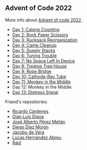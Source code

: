 ## Advent of Code 2022

More info about [Advent of code 2022](https://adventofcode.com/2022).

- [Day 1: Calorie Counting](./day01/day_01.ipynb)
- [Day 2: Rock Paper Scissors](./day02/day_02.ipynb)
- [Day 3: Rucksack Reorganization](./day03/day_03.ipynb)
- [Day 4: Camp Cleanup](./day04/day_04.ipynb)
- [Day 5: Supply Stacks](./day05/day_05.ipynb)
- [Day 6: Tuning Trouble](./day06/day_06.ipynb)
- [Day 7: No Space Left In Device](./day07/day_07.ipynb)
- [Day 8: Treetop Tree House](./day08/day_08.ipynb)
- [Day 9: Rope Bridge](./day09/day_09.ipynb)
- [Day 10: Cathode-Ray Tube](./day10/day_10.ipynb)
- [Day 11: Monkey in the Middle](./day11/day_11.ipynb)
- Day 12: Monkey in the Middle
- [Day 13: Distress Signal](./day13/day_13.ipynb)

Friend's repositories:

- [Ricardo Cárdenes](https://github.com/rcardenes/aoc2022)
- [Gian Luis Diana](https://github.com/gianluisdiana/AdventOfCode2022)
- [José Alberto Pérez Melián](https://github.com/japmelian)
- [Diego Díaz Morón](https://github.com/Diegodm35/AdventCode2022)
- [Jacobo de Vera](https://github.com/jdevera)
- [Lucas Hernández Abreu](https://github.com/lucashdez/AdventOfCode)
- [Raúl](https://github.com/Rulox)
